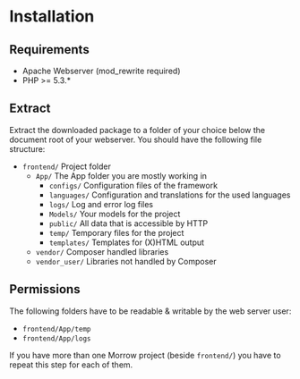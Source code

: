 Installation
============

Requirements
-------------

* Apache Webserver (mod_rewrite required)
* PHP >= 5.3.*

Extract
-------

Extract the downloaded package to a folder of your choice below the document root of your webserver. You should have the following file structure:

* `frontend/` Project folder
	* `App/` The App folder you are mostly working in
		* `configs/` Configuration files of the framework
		* `languages/` Configuration and translations for the used languages
		* `logs/` Log and error log files
		* `Models/` Your models for the project
		* `public/` All data that is accessible by HTTP
		* `temp/` Temporary files for the project
		* `templates/` Templates for (X)HTML output
	* `vendor/` Composer handled libraries
	* `vendor_user/` Libraries not handled by Composer


Permissions
---------------

The following folders have to be readable & writable by the web server user:
 
 * `frontend/App/temp`
 * `frontend/App/logs`

If you have more than one Morrow project (beside `frontend/`) you have to repeat this step for each of them.

